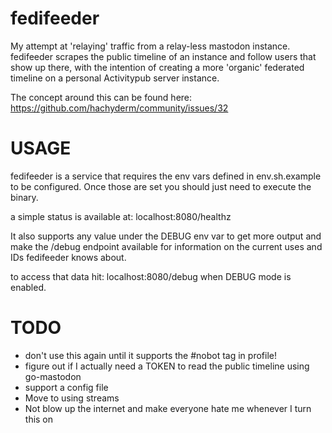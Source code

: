 # fedifeeder
My attempt at 'relaying' traffic from a relay-less mastodon instance. fedifeeder scrapes the public timeline of an instance and follow users that show up there, with the intention of creating a more 'organic' federated timeline on a personal Activitypub server instance.

The concept around this can be found here: https://github.com/hachyderm/community/issues/32

# USAGE
fedifeeder is a service that requires the env vars defined in env.sh.example to be configured. Once those are set you should just need to execute the binary.

a simple status is available at: localhost:8080/healthz

It also supports any value under the DEBUG env var to get more output and make the /debug endpoint available for information on the current uses and IDs fedifeeder knows about.

to access that data hit: localhost:8080/debug when DEBUG mode is enabled.

# TODO
* don't use this again until it supports the #nobot tag in profile!
* figure out if I actually need a TOKEN to read the public timeline using go-mastodon
* support a config file
* Move to using streams
* Not blow up the internet and make everyone hate me whenever I turn this on